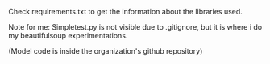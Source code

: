 Check requirements.txt to get the information about the libraries used.


Note for me: Simpletest.py is not visible due to .gitignore, but it is where i do my beautifulsoup experimentations.

(Model code is inside the organization's github repository)



